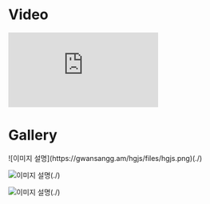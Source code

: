 
# Video

<div class="gallery-container">
  <iframe class="youtube" src="https://www.youtube.com/embed/0Y9pojwiOfI" title="YouTube video player" frameborder="0" allow="accelerometer; autoplay; clipboard-write; encrypted-media; gyroscope; picture-in-picture" allowfullscreen></iframe>
  
</div>

# Gallery

<div class="gallery-container">
  ![이미지 설명](https://gwansangg.am/hgjs/files/hgjs.png)(./)
  
  ![이미지 설명](https://gwansangg.am/hgjs/files/all.png)(./)
  
  ![이미지 설명](https://user-images.githubusercontent.com/93899740/209764149-2a8e2e6f-6a80-44f7-bdb3-7817bed61dc9.png)(./)
  
</div>
